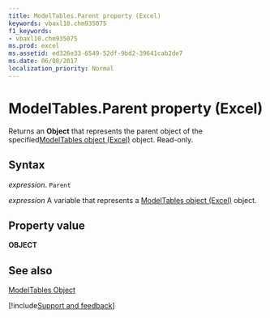 ```yaml
---
title: ModelTables.Parent property (Excel)
keywords: vbaxl10.chm935075
f1_keywords:
- vbaxl10.chm935075
ms.prod: excel
ms.assetid: ed326e33-6549-52df-9bd2-39641cab2de7
ms.date: 06/08/2017
localization_priority: Normal
---
```



# ModelTables.Parent property (Excel)

Returns an  **Object** that represents the parent object of the specified[ModelTables object (Excel)](Excel.modeltables.md) object. Read-only.


## Syntax

_expression_. `Parent`

_expression_ A variable that represents a [ModelTables object (Excel)](Excel.modeltables.md) object.


## Property value

 **OBJECT**


## See also



[ModelTables Object](Excel.modeltables.md)

[!include[Support and feedback](~/includes/feedback-boilerplate.md)]